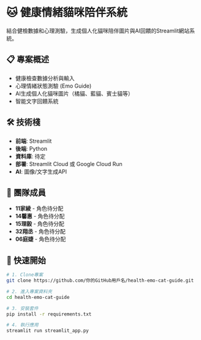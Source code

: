 # 🐱 健康情緒貓咪陪伴系統

結合健檢數據和心理測驗，生成個人化貓咪陪伴圖片與AI回饋的Streamlit網站系統。

## 📋 專案概述
- 健康檢查數據分析與輸入
- 心理情緒狀態測驗 (Emo Guide)
- AI生成個人化貓咪圖片（橘貓、藍貓、賓士貓等）
- 智能文字回饋系統

## 🛠 技術棧
- **前端**: Streamlit
- **後端**: Python
- **資料庫**: 待定
- **部署**: Streamlit Cloud 或 Google Cloud Run
- **AI**: 圖像/文字生成API

## 👥 團隊成員
- **11家綾** - 角色待分配  
- **14馨惠** - 角色待分配
- **15理毅** - 角色待分配
- **32翔丞** - 角色待分配
- **06庭婕** - 角色待分配

## 🚀 快速開始
```bash
# 1. Clone專案
git clone https://github.com/你的GitHub用戶名/health-emo-cat-guide.git

# 2. 進入專案資料夾
cd health-emo-cat-guide

# 3. 安裝套件
pip install -r requirements.txt

# 4. 執行應用
streamlit run streamlit_app.py
```
